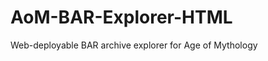 AoM-BAR-Explorer-HTML
=====================

Web-deployable BAR archive explorer for Age of Mythology
